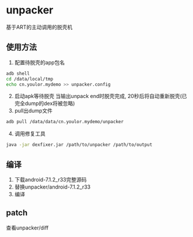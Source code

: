 # unpacker
基于ART的主动调用的脱壳机

## 使用方法
1. 配置待脱壳的app包名
```bash
adb shell
cd /data/local/tmp
echo cn.youlor.mydemo >> unpacker.config
```
2. 启动apk等待脱壳
当输出unpack end时脱壳完成, 20秒后将自动重新脱壳(已完全dump的dex将被忽略)
3. pull出dump文件
```bash
adb pull /data/data/cn.youlor.mydemo/unpacker
```
4. 调用修复工具
```bash
java -jar dexfixer.jar /path/to/unpacker /path/to/output
```



## 编译

1. 下载android-7.1.2_r33完整源码
2. 替换unpacker/android-7.1.2_r33
3. 编译



## patch

查看unpacker/diff